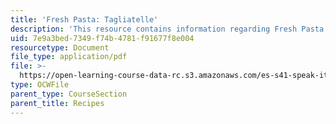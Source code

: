 ```yaml
---
title: 'Fresh Pasta: Tagliatelle'
description: 'This resource contains information regarding Fresh Pasta: Tagliatelle.'
uid: 7e9a3bed-7349-f74b-4781-f91677f8e004
resourcetype: Document
file_type: application/pdf
file: >-
  https://open-learning-course-data-rc.s3.amazonaws.com/es-s41-speak-italian-with-your-mouth-full-spring-2012/7e9a3bed7349f74b4781f91677f8e004_MITES_S41S12_recipe_13a.pdf
type: OCWFile
parent_type: CourseSection
parent_title: Recipes
---
```

